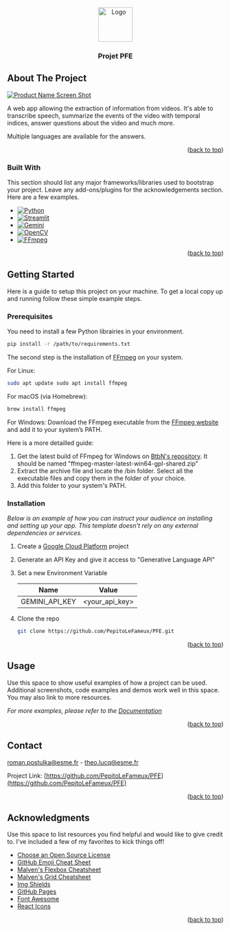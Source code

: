 <!-- Improved compatibility of back to top link: See: https://github.com/othneildrew/Best-README-Template/pull/73 -->
<a id="readme-top"></a>
<!--
*** Thanks for checking out the Best-README-Template. If you have a suggestion
*** that would make this better, please fork the repo and create a pull request
*** or simply open an issue with the tag "enhancement".
*** Don't forget to give the project a star!
*** Thanks again! Now go create something AMAZING! :D
-->



<!-- PROJECT SHIELDS -->
<!--
*** I'm using markdown "reference style" links for readability.
*** Reference links are enclosed in brackets [ ] instead of parentheses ( ).
*** See the bottom of this document for the declaration of the reference variables
*** for contributors-url, forks-url, etc. This is an optional, concise syntax you may use.
*** https://www.markdownguide.org/basic-syntax/#reference-style-links
-->

<!-- PROJECT LOGO -->
<br />
<div align="center">
  <a href="https://github.com/othneildrew/Best-README-Template">
    <img src="images/logo.png" alt="Logo" width="80" height="80">
  </a>

  <h3 align="center">Projet PFE</h3>
</div>


<!-- ABOUT THE PROJECT -->
## About The Project

[![Product Name Screen Shot][product-screenshot]](https://example.com)

A web app allowing the extraction of information from videos.
It's able to transcribe speech, summarize the events of the video with temporal indices, answer questions about the video and much more.

Multiple languages are available for the answers.

<p align="right">(<a href="#readme-top">back to top</a>)</p>



### Built With

This section should list any major frameworks/libraries used to bootstrap your project. Leave any add-ons/plugins for the acknowledgements section. Here are a few examples.

* [![Python][Python.org]][Python-url]
* [![Streamlit][Streamlit.io]][Streamlit-url]
* [![Gemini][Gemini.com]][Gemini-url]
* [![OpenCV][OpenCV.org]][OpenCV-url]
* [![FFmpeg][FFmpeg.org]][FFmpeg-url]

<p align="right">(<a href="#readme-top">back to top</a>)</p>



<!-- GETTING STARTED -->
## Getting Started

Here is a guide to setup this project on your machine.
To get a local copy up and running follow these simple example steps.

### Prerequisites

You need to install a few Python librairies in your environment.
  ```sh
  pip install -r /path/to/requirements.txt
  ```

The second step is the installation of [FFmpeg](https://ffmpeg.org/) on your system.

For Linux:
  ```sh
  sudo apt update sudo apt install ffmpeg
  ```

For macOS (via Homebrew):
  ```sh
  brew install ffmpeg
  ```

For Windows:
Download the FFmpeg executable from the [FFmpeg website](https://ffmpeg.org/download.html) and add it to your system’s PATH.

Here is a more detailled guide:
1. Get the latest build of FFmpeg for Windows on [BtbN's repository](https://github.com/BtbN/FFmpeg-Builds/releases). It should be named "ffmpeg-master-latest-win64-gpl-shared.zip"
2. Extract the archive file and locate the /bin folder. Select all the executable files and copy them in the folder of your choice.
3. Add this folder to your system's PATH.

### Installation

_Below is an example of how you can instruct your audience on installing and setting up your app. This template doesn't rely on any external dependencies or services._

1. Create a [Google Cloud Platform](https://console.cloud.google.com/) project
2. Generate an API Key and give it access to "Generative Language API"
3. Set a new Environment Variable

    | Name |  Value  |
    |:-----:|:--------:|
    | GEMINI_API_KEY   | <your_api_key> |

5. Clone the repo
   ```sh
   git clone https://github.com/PepitoLeFameux/PFE.git
   ```

<p align="right">(<a href="#readme-top">back to top</a>)</p>



<!-- USAGE EXAMPLES -->
## Usage

Use this space to show useful examples of how a project can be used. Additional screenshots, code examples and demos work well in this space. You may also link to more resources.

_For more examples, please refer to the [Documentation](https://example.com)_

<p align="right">(<a href="#readme-top">back to top</a>)</p>


<!-- CONTACT -->
## Contact

roman.postulka@esme.fr - theo.lucq@esme.fr

Project Link: [https://github.com/PepitoLeFameux/PFE](https://github.com/PepitoLeFameux/PFE)

<p align="right">(<a href="#readme-top">back to top</a>)</p>



<!-- ACKNOWLEDGMENTS -->
## Acknowledgments

Use this space to list resources you find helpful and would like to give credit to. I've included a few of my favorites to kick things off!

* [Choose an Open Source License](https://choosealicense.com)
* [GitHub Emoji Cheat Sheet](https://www.webpagefx.com/tools/emoji-cheat-sheet)
* [Malven's Flexbox Cheatsheet](https://flexbox.malven.co/)
* [Malven's Grid Cheatsheet](https://grid.malven.co/)
* [Img Shields](https://shields.io)
* [GitHub Pages](https://pages.github.com)
* [Font Awesome](https://fontawesome.com)
* [React Icons](https://react-icons.github.io/react-icons/search)

<p align="right">(<a href="#readme-top">back to top</a>)</p>



<!-- MARKDOWN LINKS & IMAGES -->
<!-- https://www.markdownguide.org/basic-syntax/#reference-style-links -->
[contributors-shield]: https://img.shields.io/github/contributors/othneildrew/Best-README-Template.svg?style=for-the-badge
[contributors-url]: https://github.com/othneildrew/Best-README-Template/graphs/contributors
[forks-shield]: https://img.shields.io/github/forks/othneildrew/Best-README-Template.svg?style=for-the-badge
[forks-url]: https://github.com/othneildrew/Best-README-Template/network/members
[stars-shield]: https://img.shields.io/github/stars/othneildrew/Best-README-Template.svg?style=for-the-badge
[stars-url]: https://github.com/othneildrew/Best-README-Template/stargazers
[issues-shield]: https://img.shields.io/github/issues/othneildrew/Best-README-Template.svg?style=for-the-badge
[issues-url]: https://github.com/othneildrew/Best-README-Template/issues
[license-shield]: https://img.shields.io/github/license/othneildrew/Best-README-Template.svg?style=for-the-badge
[license-url]: https://github.com/othneildrew/Best-README-Template/blob/master/LICENSE.txt
[linkedin-shield]: https://img.shields.io/badge/-LinkedIn-black.svg?style=for-the-badge&logo=linkedin&colorB=555
[linkedin-url]: https://linkedin.com/in/othneildrew
[product-screenshot]: images/screenshot.png
[Streamlit.io]: https://img.shields.io/badge/Streamlit-%23FE4B4B.svg?style=for-the-badge&logo=streamlit&logoColor=white
[Streamlit-url]: https://streamlit.io/
[Python.org]: https://img.shields.io/badge/python-3670A0?style=for-the-badge&logo=python&logoColor=ffdd54
[Python-url]: https://www.python.org/
[Gemini.com]: https://img.shields.io/badge/google%20gemini-8E75B2?style=for-the-badge&logo=google%20gemini&logoColor=white
[Gemini-url]: https://deepmind.google/technologies/gemini/
[FFmpeg.org]: https://shields.io/badge/FFmpeg-%23171717.svg?logo=ffmpeg&style=for-the-badge&labelColor=171717&logoColor=5cb85c
[FFmpeg-url]: https://www.ffmpeg.org/
[OpenCV.org]: https://img.shields.io/badge/opencv-%23white.svg?style=for-the-badge&logo=opencv&logoColor=white
[OpenCV-url]: https://opencv.org/
